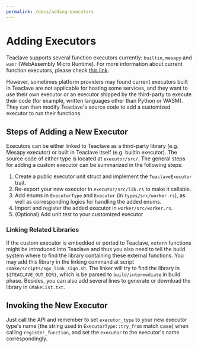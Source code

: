 ```yaml
---
permalink: /docs/adding-executors
---
```


# Adding Executors

Teaclave supports several function executors currently: `builtin`, `mesapy` and
`wamr` (WebAssembly Micro Runtime). For more information about current function
executors, please check [this link](executor).

However, sometimes platform providers may found current executors built in
Teaclave are not applicable for hosting some services, and they want to use
their own executor or an executor shipped by the third-party to execute their
code (for example, written languages other than Python or WASM). They can then
modify Teaclave's source code to add a customized executor to run their
functions.

## Steps of Adding a New Executor

Executors can be either linked to Teaclave as a third-party library (e.g. Mesapy
executor) or built in Teaclave itself (e.g. builtin executor). The source code
of either type is located at `executor/src/`. The general steps for adding a
custom executor can be summarized in the following steps:

1. Create a public executor unit struct and implement the `TeaclaveExecutor` trait.
2. Re-export your new executor in `executor/src/lib.rs` to make it callable.
3. Add enums in `ExecutorType` and `Executor` (in `types/src/worker.rs`), as
   well as corresponding logics for handling the added enums.
4. Import and register the added executor in `worker/src/worker.rs`.
5. (Optional) Add unit test to your customized executor

### Linking Related Libraries

If the custom executor is embedded or ported to Teaclave, `extern` functions
might be introduced into Teaclave and thus you also need to tell the build
system where to find the library containing these external functions. You may
add this library in the linking command at script
`cmake/scripts/sgx_link_sign.sh`. The linker will try to find the library in
`${TEACLAVE_OUT_DIR}`, which is be parsed to `build/intermediate` in build
phase. Besides, you can also add several lines to generate or download the
library in `CMakeList.txt`. 

## Invoking the New Executor

Just call the API and remember to set `executor_type` to your new executor
type's name (the string used in `ExecutorType::try_from` match case) when
calling `register_function`, and set the `executor` to the executor's name
correspondingly.
